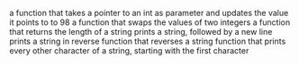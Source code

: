 a function that takes a pointer to an int as parameter and updates the value it points to to 98
a function that swaps the values of two integers
a function that returns the length of a string
prints a string, followed by a new line
prints a string in reverse
function that reverses a string
function that prints every other character of a string, starting with the first character
